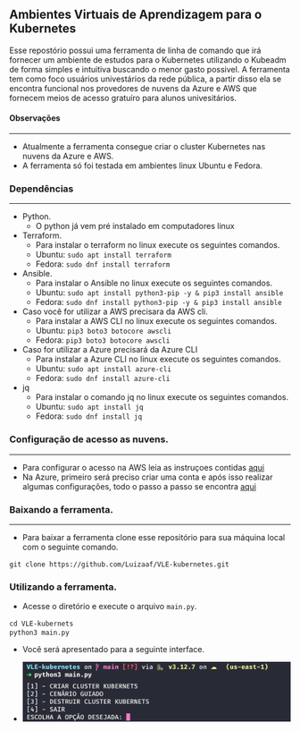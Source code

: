 ## Ambientes Virtuais de Aprendizagem para o Kubernetes

Esse repostório possui uma ferramenta de linha de comando que irá fornecer um ambiente de estudos para o Kubernetes utilizando o Kubeadm de forma simples e intuitiva buscando o menor gasto possivel. A ferramenta tem como foco usuários univestários da rede pública, a partir disso ela se encontra funcional nos provedores de nuvens da Azure e AWS que fornecem meios de acesso gratuíro para alunos univesitários.

#### Observações
---
+ Atualmente a ferramenta consegue criar o cluster Kubernetes nas nuvens da Azure e AWS. 
+ A ferramenta só foi testada em ambientes linux Ubuntu e Fedora.

### Dependências
---
+ Python.
	+ O python já vem pré instalado em computadores linux
+ Terraform.
	+ Para instalar o terraform no linux execute os seguintes comandos.
	+ Ubuntu: ```sudo apt install terraform```
	+ Fedora: ```sudo dnf install terraform```
+ Ansible.
	+ Para instalar o Ansible no linux execute os seguintes comandos.
	+ Ubuntu: ```sudo apt install python3-pip -y & pip3 install ansible```
	+ Fedora: ```sudo dnf install python3-pip -y & pip3 install ansible```
+ Caso você for utilizar a AWS precisara da AWS cli.
	+ Para instalar a AWS CLI no linux execute os seguintes comandos.
	+ Ubuntu: ```pip3 boto3 botocore awscli```
	+ Fedora: ```pip3 boto3 botocore awscli```
+ Caso for utilizar a Azure precisará da Azure CLI
	+ Para instalar a Azure CLI no linux execute os seguintes comandos.
	+ Ubuntu: ```sudo apt install azure-cli```
	+ Fedora: ```sudo dnf install azure-cli```
+ jq
	+ Para instalar o comando jq no linux execute os seguintes comandos.
	+ Ubuntu: ```sudo apt install jq```
	+ Fedora: ```sudo dnf install jq```
	
### Configuração de acesso as nuvens.
---
+ Para configurar o acesso na AWS leia as instruçoes contidas [aqui](configuracoes_de_acesso/configuracao_aws.md)
+ Na Azure, primeiro será preciso criar uma conta e após isso realizar algumas configurações, todo o passo a passo se encontra [aqui](configuracoes_de_acesso/configuracao_azure.md)

### Baixando a ferramenta.
---
+ Para baixar a ferramenta clone esse repositório para sua máquina local com o seguinte comando.

```
git clone https://github.com/Luizaaf/VLE-kubernetes.git
```

### Utilizando a ferramenta.

+ Acesse o diretório e execute o arquivo `main.py`.

```
cd VLE-kubernets
python3 main.py
```

+ Você será apresentado para a seguinte interface.

+ ![](images/interface_vle.png)
